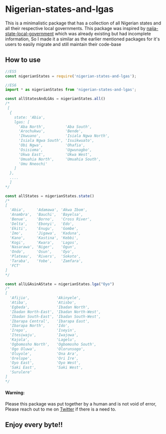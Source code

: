 # Nigerian-states-and-lgas
This is a minimalistic package that has a collection of all Nigerian states and all their respective local governments. This package was inspired by [naija-state-local-government](https://www.npmjs.com/package/naija-state-local-government) which was already existing but had incomplete information, So I made it a similar as the earlier mentioned packages for it's users to easily migrate and still maintain their code-base

## How to use

```javascript
//ES5
const nigerianStates = require('nigerian-states-and-lgas');

//ES6
import * as nigerianStates from 'nigerian-states-and-lgas';

const allStatesAndLGAs = nigerianStates.all()
/*
 [
  {
    state: 'Abia',
    lgas: [
      'Aba North',         'Aba South',
      'Arochukwu',         'Bende',
      'Ikwuano',           'Isiala Ngwa North',
      'Isiala Ngwa South', 'Isuikwuato',
      'Obi Ngwa',          'Ohafia',
      'Osisioma',          'Ugwunagbo',
      'Ukwa East',         'Ukwa West',
      'Umuahia North',     'Umuahia South',
      'Umu Nneochi'
    ]
  },
  ....
  ]
*/

const allStates = nigerianStates.state()
/*
[
  'Abia',     'Adamawa', 'Akwa Ibom',
  'Anambra',  'Bauchi',  'Bayelsa',
  'Benue',    'Borno',   'Cross River',
  'Delta',    'Ebonyi',  'Edo',
  'Ekiti',    'Enugu',   'Gombe',
  'Imo',      'Jigawa',  'Kaduna',
  'Kano',     'Kastina', 'Kebbi',
  'Kogi',     'Kwara',   'Lagos',
  'Nasarawa', 'Niger',   'Ogun',
  'Ondo',     'Osun',    'Oyo',
  'Plateau',  'Rivers',  'Sokoto',
  'Taraba',   'Yobe',    'Zamfara',
  'FCT'
]
*/

const allLGAsinAState = nigerianStates.lga("Oyo")
/*
[
  'Afijio',            'Akinyele',
  'Atiba',             'Atisbo',
  'Egbeda',            'Ibadan North',
  'Ibadan North-East', 'Ibadan North-West',
  'Ibadan South-East', 'Ibadan South-West',
  'Ibarapa Central',   'Ibarapa East',
  'Ibarapa North',     'Ido',
  'Irepo',             'Iseyin',
  'Itesiwaju',         'Iwajowa',
  'Kajola',            'Lagelu',
  'Ogbomosho North',   'Ogbomosho South',
  'Ogo Oluwa',         'Olorunsogo',
  'Oluyole',           'Ona Ara',
  'Orelope',           'Ori Ire',
  'Oyo East',          'Oyo West',
  'Saki East',         'Saki West',
  'Surulere'
]
*/
```
#### Warning:
Please this package was put together by a human and is not void of error, Please reach out to me on [Twitter](https://twitter.com/csdimgba) if there is a need to. 

## Enjoy every byte!!
